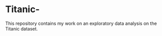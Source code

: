 # Titanic-
This repository contains my work on  an exploratory data analysis on the Titanic dataset.
